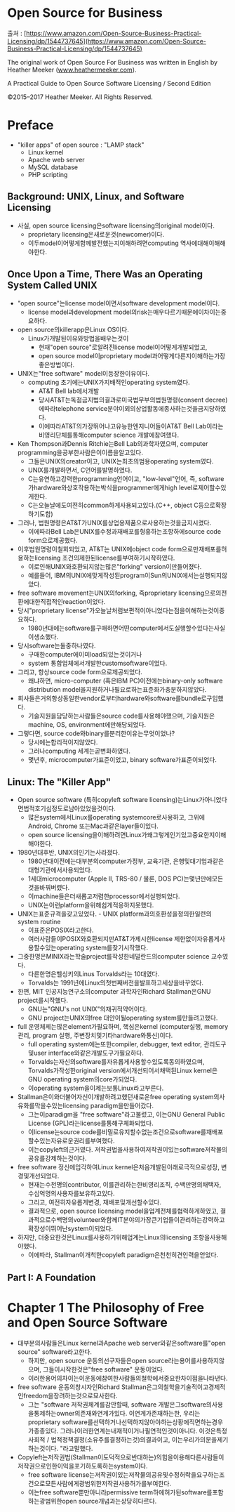 # Open Source for Business

출처 : [https://www.amazon.com/Open-Source-Business-Practical-Licensing/dp/1544737645](https://www.amazon.com/Open-Source-Business-Practical-Licensing/dp/1544737645)

The original work of Open Source For Business was written in English by Heather Meeker (www.heathermeeker.com).

A Practical Guide to Open Source Software Licensing / Second Edition

©2015–2017 Heather Meeker. All Rights Reserved.

# Preface

- &quot;killer apps&quot; of open source : &quot;LAMP stack&quot;
  - Linux kernel
  - Apache web server
  - MySQL database
  - PHP scripting

## Background: UNIX, Linux, and Software Licensing

- 사실, open source licensing은software licensing의original model이다.
  - proprietary licensing은새로운것(newcomer)이다.
  - 이두model이어떻게함께발전했는지이해하려면computing 역사에대해이해해야한다.

## Once Upon a Time, There Was an Operating System Called UNIX

- &quot;open source&quot;는license model이면서software development model이다.
  - license model과development model의risk는매우다르기때문에이차이는중요하다.
- open source의killerapp은Linux OS이다.
  - Linux가개발된이유와방법을배우는것이
    - 현재&quot;open source&quot;로알려진license model이어떻게개발되었고,
    - open source model이proprietary model과어떻게다른지이해하는가장좋은방법이다.
- UNIX는&quot;free software&quot; model이등장한이유이다.
  - computing 초기에는UNIX가지배적인operating system였다.
    - AT&amp;T Bell lab에서개발
    - 당시AT&amp;T는독점금지법의결과로미국법무부의법원명령(consent decree)에따라telephone service분야이외의상업활동에종사하는것을금지당하였다.
    - 이에따라AT&amp;T의가장뛰어나고유능한엔지니어들이AT&amp;T Bell Lab이라는비영리단체를통해computer science 개발에참여했다.
- Ken Thompson과Dennis Ritchie는Bell Lab의과학자였으며, computer programming을공부한사람은이이름을알고있다.
  - 그들은UNIX의creator이고, UNIX는최초의범용operating system였다.
  - UNIX를개발하면서, C언어를발명하였다.
  - C는유연하고강력한programming언어이고, &quot;low-level&quot;언어, 즉, software가hardware와상호작용하는박식을programmer에게high level로제어할수있게한다.
  - C는오늘날에도여전히common하게사용되고있다.(C++, object C등으로확장하기도함)
- 그러나, 법원명령은AT&amp;T가UNIX를상업용제품으로사용하는것을금지시켰다.
  - 이에따라Bell Lab은UNIX를수정과재배포를헝횽하는조항하에source code form으로제공했다.
- 이후법원명령이철회되었고, AT&amp;T는 UNIX에object code form으로만재배포를허용하는licensing 조건의제한된license를부여하기시작하였다.
  - 이로인해UNIX와호환되지않는많은&quot;forking&quot; version이만들어졌다.
  - 예를들어, IBM의UNIX에맞게작성된program이Sun의UNIX에서는실행되지않았다.
- free software movement는UNIX의forking, 즉proprietary licensing으로의전환에대한직접적인reaction이었다.
- 당시&quot;proprietary license&quot;가오늘날처럼보편적이아니었다는점을이해하는것이중요하다.
  - 1980년대에는software를구매하면어떤computer에서도실행할수있다는사실이생소했다.
- 당시software는둘중하나였다.
  - 구매한computer에이미load되있는것이거나
  - system 통합업체에서개발한customsoftware이었다.
- 그리고, 항상source code form으로제공되었다.
  - 왜냐하면, micro-computer (혹은IBM PC)이전에는binary-only software distribution model을지원하거나필요로하는표준화가충분하지않았다.
- 회사들은거의항상동일한vendor로부터hardware와software를bundle로구입했다.
  - 기술지원을담당하는사람들은source code를사용해야했으며, 기술지원은machine, OS, environment에만해당되었다.
- 그렇다면, source code와binary를분리한이유는무엇이었나?
  - 당시에는합리적이지않았다.
  - 그러나computing 세계는곧변화하였다.
  - 몇년후, microcomputer가표준이었고, binary software가표준이되었다.

## Linux: The &quot;Killer App&quot;

- Open source software (특히copyleft software licensing)는Linux가아니었다면법적호기심정도로남아있었을것이다.
  - 많은system에서Linux를operating systemcore로사용하고, 그위에Android, Chrome 또는Mac과같은layer들이있다.
  - open source licensing을이해하려면Linux가왜그렇게인기있고중요한지이해해야한다.
- 1980년대후반, UNIX의인기는사라졌다.
  - 1980년대이전에는대부분의computer가정부, 교육기관, 은행및대기업과같은대형기관에서사용되었다.
  - 1세대microcomputer (Apple II, TRS-80 / 물론, DOS PC)는몇년만에모든것을바꿔버렸다.
  - 이machine들은더새롭고저렴한processor에서실행되었다.
  - UNIX는이런platform을위해쉽게적응하지못했다.
- UNIX는표준규격을갖고있었다. - UNIX platform과의호환성을정의한일련의system routine
  - 이표준은POSIX라고한다.
  - 여러사람들이POSIX와호환되지만AT&amp;T가제시한license 제한없이자유롭게사용할수있는operating system를찾기시작했다.
- 그중한명은MINIX라는학술project를작성한네덜란드의computer science 교수였다.
  - 다른한명은헬싱키의Linus Torvalds라는 10대였다.
  - Torvalds는 1991년에Linux의첫번째버전을발표하고세상을바꾸었다.
- 한편, MIT 인공지능연구소의computer 과학자인Richard Stallman은GNU project를시작했다.
  - GNU는&quot;GNU&#39;s not UNIX&quot;의재귀적약어이다.
  - GNU project는UNIX의free 대안이될operating system를만들려고했다.
- full 운영체제는많은element가필요하며, 핵심은kernel (computer실행, memory 관리, program 실행, 주변장치및기타hardware와통신)이다.
  - full operating system에는또한compiler, debugger, text editor, 관리도구및user interface와같은개발도구가필요하다.
  - Torvalds는자신의software를자유롭게사용할수있도록동의하였으며, Torvalds가작성한original version에서개선되어서채택된Linux kernel은GNU operating system의core가되었다.
  - 이operating system을이제는보통Linux라고부른다.
- Stallman은이와더불어자신이개발하려고했던새로운free operating system의사유화를막을수있는licensing paradigm을만들어갔다.
  - 그는이paradigm을 &quot;free software&quot;라고불렀고, 이는GNU General Public License (GPL)라는license를통해구체화되었다.
  - 이license는source code를비밀로유지할수없는조건으로software를재배포할수있는자유로운권리를부여했다.
  - 이는copyleft의근거였다. 저작권법을사용하여저작권이있는software저작물의공유를강제하는것이다.
- free software 정신에입각하여Linux kernel은처음개발된이래로극적으로성장, 변경및개선되었다.
  - 현재는수천명의contributor, 이를관리하는한비영리조직, 수백만명의채택자, 수십억명의사용자를보유하고있다.
  - 그리고, 여전히자유롭게변경, 재배포및개선할수있다.
  - 결과적으로, open source licensing model을업계전체를협력하게하였고, 결과적으로수백명의volunteer와함께IT분야의가장큰기업들이관리하는강력하고확장성이뛰어난system이되었다.
- 하지만, 더중요한것은Linux를사용하기위해업계는Linux의licensing 조항을사용해야했다.
  - 이에따라, Stallman이개척한copyleft paradigm은천천히견인력을얻었다.

## Part I: A Foundation

# Chapter 1 The Philosophy of Free and Open Source Software

- 대부분의사람들은Linux kernel과Apache web server와같은software를&quot;open source&quot; software라고한다.
  - 하지만, open source 운동의선구자들은open source라는용어를사용하지않으며, 그들이시작한것은&quot;free software&quot; 운동이었다.
  - 이러한용어의차이는이운동에참여한사람들의철학에서중요한차이점을나타낸다.
- free software 운동의창시자인Richard Stallman은그의철학을기술적이고경제적인freedom을장려하는것으로묘사한다.
  - 그는 &quot;software 저작권체계를감안할때, software 개발은그software의사용을통제하는owner의존재와연계가있다. 이연계가존재하는한, 우리는proprietary software를선택하거나선택하지않아야하는상황에직면하는경우가종종있다. 그러나이러한연계는내재적이거나필연적인것이아니다. 이것은특정사회적 / 법적정책결정(소유주를결정하는것)의결과이고, 이는우리가의문을제기하는것이다. &quot;라고말했다.
- Copyleft는저작권법(Stallman이도덕적으로반대하는)의힘을이용해다른사람들이저작권으로인한이익을포기하도록하는system이다.
  - free software license는저작권이있는저작물의공유및수정허락을요구하는조건으로모든사람에게광범위한저작권사용허가를부여한다.
  - 이는free software뿐만아니라permissive term하에허가된software를포함하는광범위한open source개념과는상당히다르다.
